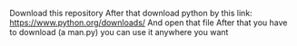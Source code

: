 Download this repository
After that download python by this link:
https://www.python.org/downloads/
And open that file
After that you have to download (a man.py)
you can use it anywhere you want

